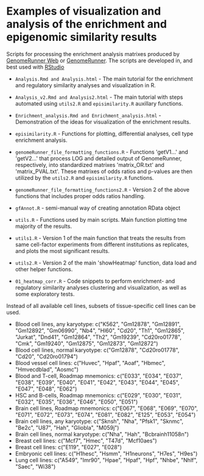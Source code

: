 Examples of visualization and analysis of the enrichment and epigenomic similarity results
========================================================

Scripts for processing the enrichment analysis matrixes produced by [GenomeRunner Web](http://www.genomerunner.org) or [GenomeRunner](http://sourceforge.net/projects/genomerunner/). The scripts are developed in, and best used with [RStudio](http://www.rstudio.com/)

* `Analysis.Rmd and Analysis.html` - The main tutorial for the enrichment and regulatory similarity analyses and visualization in R.

* `Analysis_v2.Rmd and Analysis2.html` - The main tutorial with steps automated using `utils2.R` and `episimilarity.R` auxillary functions.

* `Enrichment_analysis.Rmd and Enrichment_analysis.html` - Demonstration of the ideas for visualization of the enrichment results.

* `episimilarity.R` - Functions for plotting, differential analyses, cell type enrichment analysis.

* `genomeRunner_file_formatting_functions.R` - Functions 'getV1...' and 'getV2...' that process LOG and detailed output of GenomeRunner, respectively, into standardized matrixes 'matrix_OR.txt' and 'matrix_PVAL.txt'. These matrixes of odds ratios and p-values are then utilized by the `utils2.R` and `episimilarity.R` functions.

* `genomeRunner_file_formatting_functions2.R` - Version 2 of the above functions that includes proper odds ratios handling.

* `gfAnnot.R` - semi-manual way of creating annotation RData object

* `utils.R` - Functions used by main scripts. Main function plotting tme majority of the results.

* `utils1.R` - Version 1 of the main function that treats the results from same cell-factor experiments from different institutions as replicates, and plots the most significant results. 

* `utils2.R` - Version 2 of the main 'showHeatmap' function, data load and other helper functions.

* `01_heatmap_corr.R` - Code snippets to perform enrichment- and regulatory similarity analyses clustering and visualization, as well as some exploratory tests.

Instead of all available cell lines, subsets of tissue-specific cell lines can be used.

* Blood cell lines, any karyotype: c("K562", "Gm12878", "Gm12891", "Gm12892", "Gm06990", "Nb4", "Hl60", "Cd20", "Th1", "Gm12865", "Jurkat", "Dnd41", "Gm12864", "Th2", "Gm19239", "Cd20ro01778", "Cmk", "Gm19240", "Gm12875", "Gm12873", "Gm12872")
* Blood cell lines, normal karyotype: c("Gm12878", "Cd20ro01778", "Cd20", "Cd20ro01794")
* Blood vessel cell lines: c("Huvec", "Hpaf", "Aoaf", "Hbmec", "Hmvecdblad", "Aosmc")
* Blood and T-cell, Roadmap mnemonics: c("E033", "E034", "E037", "E038", "E039", "E040", "E041", "E042", "E043", "E044", "E045", "E047", "E048", "E062")
* HSC and B-cells, Roadmap mnemonics: c("E029", "E030", "E031", "E032", "E035", "E036", "E046", "E050", "E051")
* Brain cell lines, Roadmap mnemonics: c("E067", "E068", "E069", "E070", "E071", "E072", "E073", "E074", "E081", "E082", "E125", "E053", "E054")
* Brain cell lines, any karyotype: c("Sknsh", "Nha", "Pfsk1", "Sknmc", "Be2c", "U87", "Hah", "Gliobla", "M059j")
* Brain cell lines, normal karyotype: c("Nha", "Hah", "Bcbrainh11058n")
* Breast cell lines: c("Mcf7", "Hmec", "T47d", "Mcf10aes")
* Breast cell lines: c("E119", "E027", "E028")
* Embryonic cell lines: c("H1hesc", "Hsmm", "H1neurons", "H7es", "H9es")
* Lung cell lines: c("A549", "Imr90", "Hpae", "Hpaf", "Hpf", "Nhbe", "Nhlf", "Saec", "Wi38")


